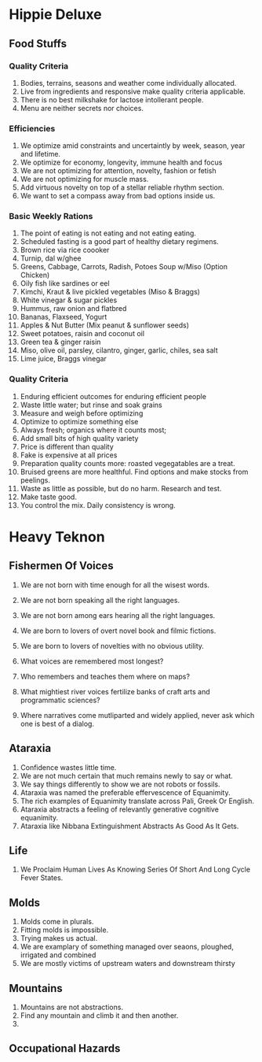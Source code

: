 # Hippie Deluxe


## Food Stuffs

### Quality Criteria
1. Bodies, terrains, seasons and weather come individually allocated.
1. Live from ingredients and responsive make quality criteria applicable.
1. There is no best milkshake for lactose intollerant people.
1. Menu are neither secrets nor choices. 

### Efficiencies
1. We optimize amid constraints and uncertaintly by week, season, year and lifetime.  
1. We optimize for economy, longevity, immune health and focus 
1. We are not optimizing for attention, novelty, fashion or fetish
1. We are not optimizing for muscle mass. 
1. Add virtuous novelty on top of a stellar reliable rhythm section.
1. We want to set a compass away from bad options inside us.


### Basic Weekly Rations
1. The point of eating is not eating and not eating eating.
1. Scheduled fasting is a good part of healthy dietary regimens.
1. Brown rice via rice coooker
1. Turnip, dal w/ghee
1. Greens, Cabbage, Carrots, Radish, Potoes Soup w/Miso (Option Chicken)
1. Oily fish like sardines or eel
1. Kimchi, Kraut & live pickled vegetables (Miso & Braggs) 
1. White vinegar & sugar pickles
1. Hummus, raw onion and flatbred 
1. Bananas, Flaxseed, Yogurt
1. Apples & Nut Butter (Mix peanut & sunflower seeds)
1. Sweet potatoes, raisin and coconut oil
1. Green tea & ginger raisin
1. Miso, olive oil, parsley, cilantro, ginger, garlic, chiles, sea salt 
1. Lime juice, Braggs vinegar

### Quality Criteria

1. Enduring efficient outcomes for enduring efficient people
1. Waste little water; but rinse and soak grains
1. Measure and weigh before optimizing
1. Optimize to optimize something else
1. Always fresh; organics where it counts most;
1. Add small bits of high quality variety
1. Price is different than quality
1. Fake is expensive at all prices
1. Preparation quality counts more: roasted vegegatables are a treat.
1. Bruised greens are more healthful. Find options and make stocks from peelings.
1. Waste as little as possible, but do no harm. Research and test.
1. Make taste good.
1. You control the mix. Daily consistency is wrong.


# Heavy Teknon

## Fishermen Of Voices

1. We are not born with time enough for all the wisest words. 
1. We are not born speaking all the right languages.
1. We are not born among ears hearing all the right languages.
1. We are born to lovers of overt novel book and filmic fictions.
1. We are born to lovers of novelties with no obvious utility.

1. What voices are remembered most longest? 
1. Who remembers and teaches them where on maps?
1. What mightiest river voices fertilize banks of craft arts and programmatic sciences?
1. Where narratives come mutliparted and widely applied, never ask which one is best of a dialog.


## Ataraxia 

1. Confidence wastes little time.
1. We are not much certain that much remains newly to say or what.
1. We say things differently to show we are not robots or fossils.
1. Ataraxia was named the preferable effervescence of Equanimity.
1. The rich examples of Equanimity translate across Pali, Greek Or English.
1. Ataraxia abstracts a feeling of relevantly generative cognitive equanimity. 
1. Ataraxia like Nibbana Extinguishment Abstracts As Good As It Gets.

## Life

1. We Proclaim Human Lives As Knowing Series Of Short And Long Cycle Fever States.


## Molds

1. Molds come in plurals. 
1. Fitting molds is impossible.
1. Trying makes us actual.
1. We are examplary of something managed over seaons, ploughed, irrigated and combined
1. We are mostly victims of upstream waters and downstream thirsty

## Mountains

1. Mountains are not abstractions.
1. Find any mountain and climb it and then another.
1. 

## Occupational Hazards


